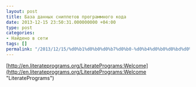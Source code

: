 ```yaml
---
layout: post
title: База данных сниппетов программного кода
date: 2013-12-15 23:50:31.000000000 +04:00
type: post
categories:
- Найдено в сети
tags: []
permalink: "/2013/12/15/%d0%b1%d0%b0%d0%b7%d0%b0-%d0%b4%d0%b0%d0%bd%d0%bd%d1%8b%d1%85-%d1%81%d0%bd%d0%b8%d0%bf%d0%bf%d0%b5%d1%82%d0%be%d0%b2/"
---
```

[http://en.literateprograms.org/LiteratePrograms:Welcome](http://en.literateprograms.org/LiteratePrograms:Welcome "LiteratePrograms")

